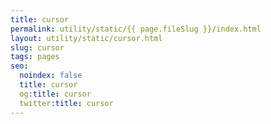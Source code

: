 ```yaml
---
title: cursor
permalink: utility/static/{{ page.fileSlug }}/index.html
layout: utility/static/cursor.html
slug: cursor
tags: pages
seo:
  noindex: false
  title: cursor
  og:title: cursor
  twitter:title: cursor
---
```



